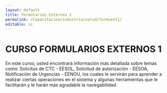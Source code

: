 ```yaml
---
layout: default
title: Formularios Externos 1
permalink: /Capacitacion/industria/salud/formuext1/
editable: si
---
```


# CURSO FORMULARIOS EXTERNOS 1


En este curso, usted encontrará información más detallada sobre temas como: Solicitus de CTC - EESOL, Solicitud de autorización - EESOA, Notificación de Urgencias - EENOU, los cuales le servirán para aprender a realizar ciertas operaciones en el sistema y algunas herramientas que le facilitarán y le harán más agradable la navegabilidad.
